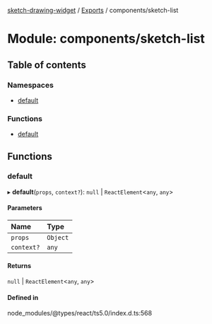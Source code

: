[sketch-drawing-widget](../README.md) / [Exports](../modules.md) / components/sketch-list

# Module: components/sketch-list

## Table of contents

### Namespaces

-   [default](components_sketch_list.default.md)

### Functions

-   [default](components_sketch_list.md#default)

## Functions

### default

▸ **default**(`props`, `context?`): `null` \| `ReactElement`\<`any`, `any`\>

#### Parameters

| Name       | Type     |
| :--------- | :------- |
| `props`    | `Object` |
| `context?` | `any`    |

#### Returns

`null` \| `ReactElement`\<`any`, `any`\>

#### Defined in

node_modules/@types/react/ts5.0/index.d.ts:568
